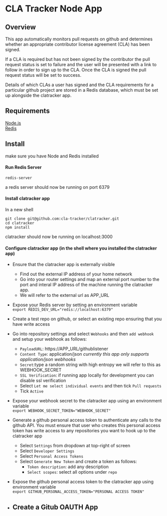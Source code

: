 # CLA Tracker Node App

## Overview
This app automatically monitors pull requests on github and determines whether an appropriate contributor license agreement (CLA) has been signed. 

If a CLA is required but has not been signed by the contributor the pull request status is set to failure and the user will be presented with a link to follow in order to sign up to the CLA. Once the CLA is signed the pull request status will be set to success. 

Details of which CLAs a user has signed and the CLA requirements for a particular github project are stored in a Redis database, which must be set up alongside the clatracker app.

## Requirements
[Node.js](https://nodejs.org/en/)\
[Redis](https://redis.io/download)

## Install
make sure you have Node and Redis installed

#### Run Redis Server
```
redis-server
```
a redis server should now be running on port 6379

#### Install clatracker app
In a new shell
```
git clone git@github.com:cla-tracker/clatracker.git
cd clatracker
npm install
```
clatracker should now be running on localhost:3000


#### Configure clatracker app (in the shell where you installed the clatracker app)
- Ensure that the clatracker app is externally visible
  - Find out the external IP address of your home network 
  - Go into your router settings and map an external port number to the port and interal IP address of the machine running the
  clatracker app.
  - We will refer to the external url as APP_URL

- Expose your Redis server by setting an environment variable\
```export REDIS_DEV_URL="redis://localhost:6379"```
- Create a test repo on github, or select an existing repo ensuring that you have write access
- Go into repository settings and select `Webhooks` and then `add webhook` and setup your webhook as follows:
  - `PayloadURL`: https://APP_URL/githublistener
  - `Content Type`: application/json *currently this app only supports application/json webhooks*
  - `Secret`:type a random string with high entropy we will refer to this as WEBHOOK_SECRET
  - `SSL Verification`: if running app locally for development you can disable ssl verification
  - Select `Let me select individual events` and then tick `Pull requests`
  - Tick `Active`
 - Expose your webhook secret to the clatracker app using an environment variable\
 ```export WEBHOOK_SECRET_TOKEN="WEBHOOK_SECRET"```
- Generate a github personal access token to authenticate any calls to the github API. You must ensure that user who creates this personal access token has write access to any repositories you want to hook up to the clatracker app
  - Select `Settings` from dropdown at top-right of screen
  - Select `Developer Settings`
  - Select `Personal Access Tokens`
  - Select `Generate New Token` and create a token as follows:
    - `Token description`: add any description
    - `Select scopes`: select all options under `repo`
- Expose the github personal access token to the clatracker app using environment variable\
```export GITHUB_PERSONAL_ACCESS_TOKEN="PERSONAL ACCESS TOKEN"```
- Create a Gitub OAUTH App
  -
 














